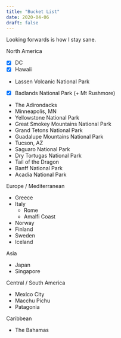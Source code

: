 ```yaml
---
title: "Bucket List"
date: 2020-04-06
draft: false
---
```


Looking forwards is how I stay sane. 

North America
- [x] DC
- [x] Hawaii
* Lassen Volcanic National Park
- [x] Badlands National Park (+ Mt Rushmore)
* The Adirondacks
* Minneapolis, MN
* Yellowstone National Park
* Great Smokey Mountains National Park
* Grand Tetons National Park
* Guadalupe Mountains National Park
* Tucson, AZ
* Saguaro National Park
* Dry Tortugas National Park
* Tail of the Dragon
* Banff National Park
* Acadia National Park

Europe / Mediterranean
* Greece
* Italy
  - Rome
  - Amalfi Coast
* Norway
* Finland
* Sweden
* Iceland

Asia
* Japan
* Singapore

Central / South America
* Mexico City
* Macchu Pichu
* Patagonia

Caribbean
* The Bahamas
